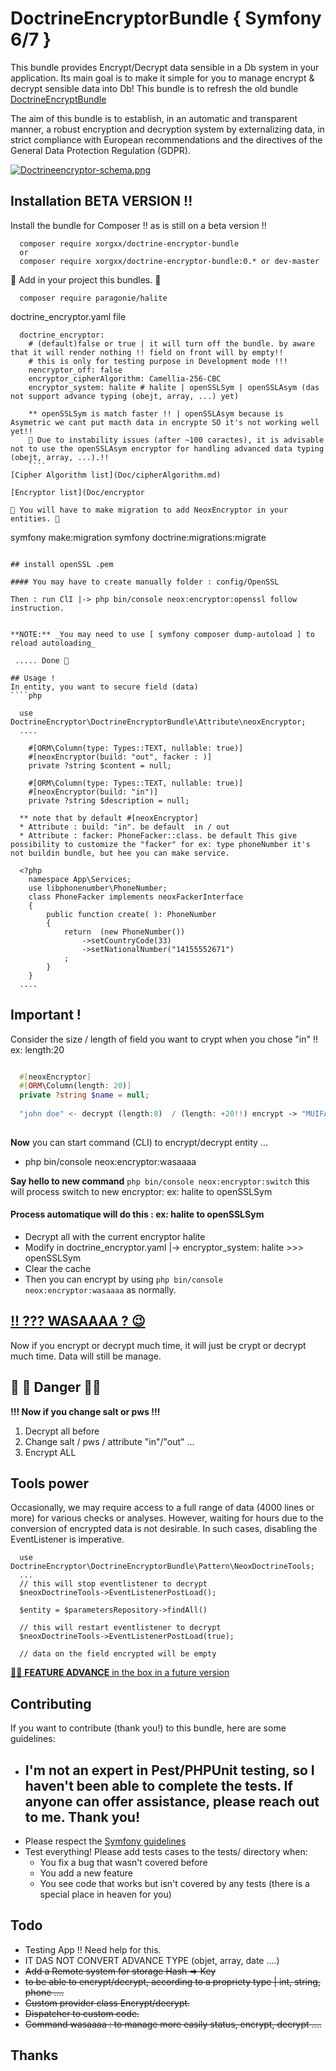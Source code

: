 
##
# DoctrineEncryptorBundle { Symfony 6/7 } 
This bundle provides Encrypt/Decrypt data sensible in a Db system in your application.
Its main goal is to make it simple for you to manage encrypt & decrypt sensible data into Db!
This bundle is to refresh the old bundle [DoctrineEncryptBundle](https://github.com/absolute-quantum/DoctrineEncryptBundle)

The aim of this bundle is to establish, in an automatic and transparent manner, a robust encryption and decryption
system by externalizing data, in strict compliance with European recommendations and the directives of the General Data
Protection Regulation (GDPR).



[![Doctrineencryptor-schema.png](https://i.postimg.cc/NG408N8j/Doctrineencryptor-schema.png)](https://postimg.cc/0rzxP0HT)

## Installation BETA VERSION !!

Install the bundle for Composer !! as is still on a beta version !!

````
  composer require xorgxx/doctrine-encryptor-bundle
  or 
  composer require xorgxx/doctrine-encryptor-bundle:0.* or dev-master
````
🚨 Add in your project this bundles. 🚨
````
  composer require paragonie/halite
````

doctrine_encryptor.yaml file
````
  doctrine_encryptor:
    # (default)false or true | it will turn off the bundle. by aware that it will render nothing !! field on front will by empty!!
    # this is only for testing purpose in Development mode !!!
    nencryptor_off: false
    encryptor_cipherAlgorithm: Camellia-256-CBC
    encryptor_system: halite # halite | openSSLSym | openSSLAsym (das not support advance typing (obejt, array, ...) yet) 
  
    ** openSSLSym is match faster !! | openSSLAsym because is Asymetric we cant put macth data in encrypte SO it's not working well yet!!
    🚨 Due to instability issues (after ~100 caractes), it is advisable not to use the openSSLAsym encryptor for handling advanced data typing (obejt, array, ...).!!
    ````
[Cipher Algorithm list](Doc/cipherAlgorithm.md)

[Encryptor list](Doc/encryptor

🚨 You will have to make migration to add NeoxEncryptor in your entities. 🚨
````
  symfony make:migration
  symfony doctrine:migrations:migrate
````

## install openSSL .pem

#### You may have to create manually folder : config/OpenSSL

Then : run ClI |-> php bin/console neox:encryptor:openssl follow instruction. 


**NOTE:** _You may need to use [ symfony composer dump-autoload ] to reload autoloading_

 ..... Done 🎈

## Usage !
In entity, you want to secure field (data) 
````php

  use DoctrineEncryptor\DoctrineEncryptorBundle\Attribute\neoxEncryptor;
  ....
  
    #[ORM\Column(type: Types::TEXT, nullable: true)]
    #[neoxEncryptor(build: "out", facker : )]
    private ?string $content = null;

    #[ORM\Column(type: Types::TEXT, nullable: true)]
    #[neoxEncryptor(build: "in")]
    private ?string $description = null;
  
  ** note that by default #[neoxEncryptor] 
  * Attribute : build: "in". be default  in / out
  * Attribute : facker: PhoneFacker::class. be default This give possibility to customize the "facker" for ex: type phoneNumber it's not buildin bundle, but hee you can make service.

  <?php
    namespace App\Services;
    use libphonenumber\PhoneNumber;
    class PhoneFacker implements neoxFackerInterface
    {
        public function create( ): PhoneNumber
        {
            return  (new PhoneNumber())
                ->setCountryCode(33)
                ->setNationalNumber("14155552671")
            ;
        }
    }
  ....
````

## Important !
Consider the size / length of field you want to crypt when you chose "in" !! ex: length:20
````php

  #[neoxEncryptor]
  #[ORM\Column(length: 20)]
  private ?string $name = null;
  
  "john doe" <- decrypt (length:8)  / (length: +20!!) encrypt -> "MUIFAOpLp21iX1Dy2ZNkYbby6zo7ADYgVs-hGkNaWR2OF5AbQUMcBKZHigtFVxZiIFWyOTV8Ts-9q_pNAHBxCKcAPZNJjfPgVQglMLAKi0bZicmPlCQKJpRpX2k5IAjAqawOlFsPpD9KikIEFRhuy"
  
````
**Now** you can start command (CLI) to encrypt/decrypt entity ... 

  * php bin/console neox:encryptor:wasaaaa

 **Say hello to new command** `php bin/console neox:encryptor:switch` this will process switch to new encryptor: ex: halite to openSSLSym 

####  Process automatique will do this : ex: halite to openSSLSym

* Decrypt all with the current encryptor halite
* Modify in doctrine_encryptor.yaml |-> encryptor_system: halite >>> openSSLSym
* Clear the cache 
* Then you can encrypt by using `php bin/console neox:encryptor:wasaaaa` as normally.

## <a href="https://www.google.com/search?client=firefox-b-d&q=wasaaa" target="_blank"> !! ??? WASAAAA ? 😉</a>

Now if you encrypt or decrypt much time, it will just be crypt or decrypt much time. Data will still be manage.

## 🚨 🚨 Danger 🚨🚨
**!!! Now if you change salt or pws !!!**
1.  Decrypt all before 
2.  Change salt / pws / attribute "in"/"out" ...
3.  Encrypt ALL


## Tools power
Occasionally, we may require access to a full range of data (4000 lines or more) for various checks or analyses. However, waiting for hours due to the conversion of encrypted data is not desirable. In such cases, disabling the EventListener is imperative.
````
  use DoctrineEncryptor\DoctrineEncryptorBundle\Pattern\NeoxDoctrineTools;  
  ...
  // this will stop eventlistener to decrypt
  $neoxDoctrineTools->EventListenerPostLoad();
  
  $entity = $parametersRepository->findAll()
  
  // this will restart eventlistener to decrypt
  $neoxDoctrineTools->EventListenerPostLoad(true);
  
  // data on the field encrypted will be empty
````


[🚨🚨 **FEATURE ADVANCE** in the box in a future version](Doc/External.md)

## Contributing
If you want to contribute \(thank you!\) to this bundle, here are some guidelines:
* ## I'm not an expert in Pest/PHPUnit testing, so I haven't been able to complete the tests. If anyone can offer assistance, please reach out to me. Thank you!
* Please respect the [Symfony guidelines](http://symfony.com/doc/current/contributing/code/standards.html)
* Test everything! Please add tests cases to the tests/ directory when:
    * You fix a bug that wasn't covered before
    * You add a new feature
    * You see code that works but isn't covered by any tests \(there is a special place in heaven for you\)
## Todo
* Testing App !! Need help for this.
* IT DAS NOT CONVERT ADVANCE TYPE (objet, array, date ....)
* ~~Add a Remote system for storage Hash => Key~~
* ~~to be able to encrypt/decrypt, according to a propriety type | int, string, phone ....~~
* ~~Custom provider class Encrypt/decrypt.~~
* ~~Dispatcher to custom code.~~
* ~~Command wasaaaa : to manage more easily status, encrypt, decrypt ....~~

## Thanks
